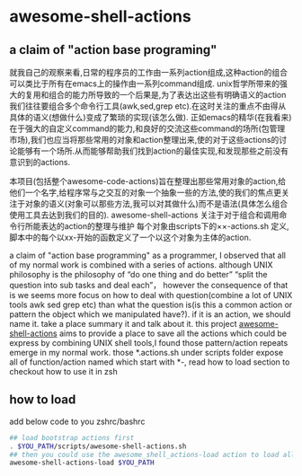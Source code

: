 # awesome-shell-actions
## a claim of "action base programing"
就我自己的观察来看,日常的程序员的工作由一系列action组成,这种action的组合可以类比于所有在emacs上的操作由一系列command组成.
unix哲学所带来的强大的复用和组合的能力所导致的一个后果是,为了表达出这些有明确语义的action我们往往要组合多个命令行工具(awk,sed,grep etc).在这时关注的重点不由得从具体的语义(想做什么)变成了繁琐的实现(该怎么做).
正如emacs的精华(在我看来)在于强大的自定义command的能力,和良好的交流这些command的场所(包管理市场),我们也应当将那些常用的对象和action整理出来,使的对于这些actions的讨论能够有一个场所.从而能够帮助我们找到action的最佳实现,和发现那些之前没有意识到的actions. 

本项目(包括整个awesome-code-actions)旨在整理出那些常用对象的action,给他们一个名字,给程序常与之交互的对象一个抽象一些的方法,使的我们的焦点更关注于对象的语义(对象可以那些方法,我可以对其做什么)而不是语法(具体怎么组合使用工具去达到我们的目的).
awesome-shell-actions 关注于对于组合和调用命令行所能表达的action的整理与维护
每个对象由scripts下的××-actions.sh 定义,脚本中的每个以xx-开始的函数定义了一个以这个对象为主体的action.

a claim of "action base programming"
as a programmer, I observed that all of my normal work is combined with a series of actions. although   UNIX philosophy is the philosophy of “do one thing and do better” “split the question into sub tasks and deal each”， however the consequence of that is we seems more focus on how to deal with question(combine a lot of UNIX tools awk sed grep etc) than what the question is(is this a common action or pattern the object which we manipulated have?). if it is an action, we should name it. take a place summary it and talk about it.
this project [awesome-shell-actions](https://github.com/awesome-code-actions/awesome-shell-actions) aims to provide a place to save all the actions which could be express by combining UNIX shell tools,I found those pattern/action repeats emerge in my normal work.
those *.actions.sh under scripts folder expose all of function/action named which start with *-, read how to load section to checkout how to use it in zsh

## how to load
add below code to you zshrc/bashrc
```bash
## load bootstrap actions first
. $YOU_PATH/scripts/awesome-shell-actions.sh
## then you could use the awesome_shell_actions-load action to load all you actions 
awesome-shell-actions-load $YOU_PATH
```